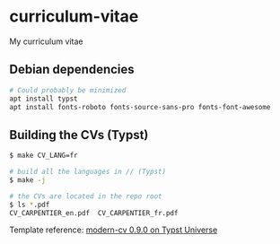 curriculum-vitae
================

My curriculum vitae

Debian dependencies
-------------------

```bash
# Could probably be minimized
apt install typst
apt install fonts-roboto fonts-source-sans-pro fonts-font-awesome
```

Building the CVs (Typst)
------------------------

```bash
$ make CV_LANG=fr

# build all the languages in // (Typst)
$ make -j

# the CVs are located in the repo root
$ ls *.pdf
CV_CARPENTIER_en.pdf  CV_CARPENTIER_fr.pdf
```

Template reference: [modern-cv 0.9.0 on Typst Universe](https://typst.app/universe/package/modern-cv/)
